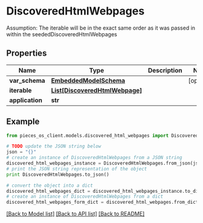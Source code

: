 # DiscoveredHtmlWebpages

Assumption: The iterable will be in the exact same order as it was passed in within the seededDiscoveredHtmlWebpages

## Properties

Name | Type | Description | Notes
------------ | ------------- | ------------- | -------------
**var_schema** | [**EmbeddedModelSchema**](EmbeddedModelSchema) |  | [optional] 
**iterable** | [**List[DiscoveredHtmlWebpage]**](DiscoveredHtmlWebpage) |  | 
**application** | **str** |  | 

## Example

```python
from pieces_os_client.models.discovered_html_webpages import DiscoveredHtmlWebpages

# TODO update the JSON string below
json = "{}"
# create an instance of DiscoveredHtmlWebpages from a JSON string
discovered_html_webpages_instance = DiscoveredHtmlWebpages.from_json(json)
# print the JSON string representation of the object
print DiscoveredHtmlWebpages.to_json()

# convert the object into a dict
discovered_html_webpages_dict = discovered_html_webpages_instance.to_dict()
# create an instance of DiscoveredHtmlWebpages from a dict
discovered_html_webpages_form_dict = discovered_html_webpages.from_dict(discovered_html_webpages_dict)
```
[[Back to Model list]](../README#documentation-for-models) [[Back to API list]](../README#documentation-for-api-endpoints) [[Back to README]](../README)


